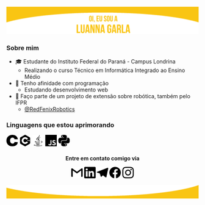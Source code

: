 ![header](icones/cabecalho.png)
### Sobre mim 
* :mortar_board: Estudante do Instituto Federal do Paraná - Campus Londrina
  * Realizando o curso Técnico em Informática Integrado ao Ensino Médio
* :dart: Tenho afinidade com programação 
  * Estudando desenvolvimento web 
* :robot: Faço parte de um projeto de extensão sobre robótica, também pelo IFPR
  * <a href = "https://github.com/RedFenixRobotics">@RedFenixRobotics</a>


### Linguagens que estou aprimorando
<img alt="linguagem C" src="icones/c.svg" width="30" > <img alt="linguagem C++" src="icones/cplusplus.svg" width="30">  <img alt="linguagem JAVA" src="icones/java.svg" width="30"> <img alt="linguagem JS" src="icones/javascript.svg" width="30"> <img alt="linguagem Python" src="icones/python.svg" width="30">
  
<h4 <p align="center">Entre em contato comigo via</p>
<p align="center"> 
<a href = "mailto:luagarla@gmail.com"><img src="icones/gmail.svg" width="30"></a>
<a href = "https://www.linkedin.com/in/luannagarla/"><img src="icones/linkedin.svg" width="30"></a> 
<a href = "https://t.me/luannagarla"><img src="icones/telegram.svg" width="30"></a>
<a href = "https://www.facebook.com/luanna.garla"><img src="icones/facebook.svg" width="30"></a>
 <a href = "https://www.instagram.com/luannagarla/"><img src="icones/instagram.svg" width="30"></a>
</p>

![rodape](icones/rodape.png)
